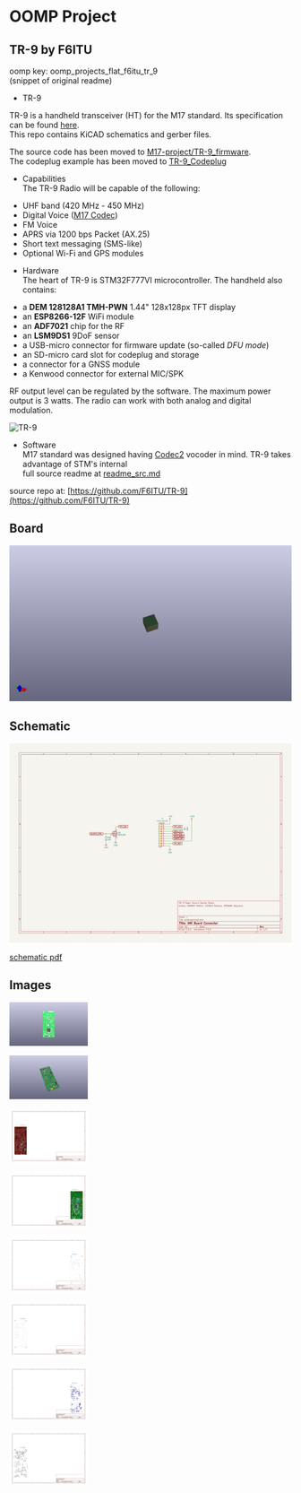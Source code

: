 # OOMP Project  
## TR-9  by F6ITU  
  
oomp key: oomp_projects_flat_f6itu_tr_9  
(snippet of original readme)  
  
- TR-9  
  
  
TR-9 is a handheld transceiver (HT) for the M17 standard. Its specification can be found [here](https://github.com/sp5wwp/M17_spec).  
This repo contains KiCAD schematics and gerber files.   
  
The source code has been moved to [M17-project/TR-9_firmware](https://github.com/m17-project/TR-9_firmware).  
The codeplug example has been moved to [TR-9_Codeplug](https://github.com/M17-Project/codeplug)  
  
- Capabilities  
The TR-9 Radio will be capable of the following:  
* UHF band (420 MHz - 450 MHz)  
* Digital Voice ([M17 Codec](https://docs.m17project.org))  
* FM Voice  
* APRS via 1200 bps Packet (AX.25)  
* Short text messaging (SMS-like)  
* Optional Wi-Fi and GPS modules  
  
- Hardware    
The heart of TR-9 is STM32F777VI microcontroller. The handheld also contains:    
*  a **DEM 128128A1 TMH-PWN** 1.44" 128x128px TFT display    
*  an **ESP8266-12F** WiFi module    
*  an **ADF7021** chip for the RF    
*  an **LSM9DS1** 9DoF sensor    
*  a USB-micro connector for firmware update (so-called *DFU mode*)    
*  an SD-micro card slot for codeplug and storage    
*  a connector for a GNSS module    
*  a Kenwood connector for external MIC/SPK    
  
RF output level can be regulated by the software. The maximum power output is 3 watts. The radio can work with both analog and digital modulation.    
  
![TR-9](https://raw.githubusercontent.com/sp5wwp/TR-9/master/front.png)  
  
- Software  
M17 standard was designed having [Codec2](https://github.com/drowe67/codec2) vocoder in mind. TR-9 takes advantage of STM's internal   
  full source readme at [readme_src.md](readme_src.md)  
  
source repo at: [https://github.com/F6ITU/TR-9](https://github.com/F6ITU/TR-9)  
## Board  
  
[![working_3d.png](working_3d_600.png)](working_3d.png)  
## Schematic  
  
[![working_schematic.png](working_schematic_600.png)](working_schematic.png)  
  
[schematic pdf](working_schematic.pdf)  
## Images  
  
[![working_3D_bottom.png](working_3D_bottom_140.png)](working_3D_bottom.png)  
  
[![working_3D_top.png](working_3D_top_140.png)](working_3D_top.png)  
  
[![working_assembly_page_01.png](working_assembly_page_01_140.png)](working_assembly_page_01.png)  
  
[![working_assembly_page_02.png](working_assembly_page_02_140.png)](working_assembly_page_02.png)  
  
[![working_assembly_page_03.png](working_assembly_page_03_140.png)](working_assembly_page_03.png)  
  
[![working_assembly_page_04.png](working_assembly_page_04_140.png)](working_assembly_page_04.png)  
  
[![working_assembly_page_05.png](working_assembly_page_05_140.png)](working_assembly_page_05.png)  
  
[![working_assembly_page_06.png](working_assembly_page_06_140.png)](working_assembly_page_06.png)  

